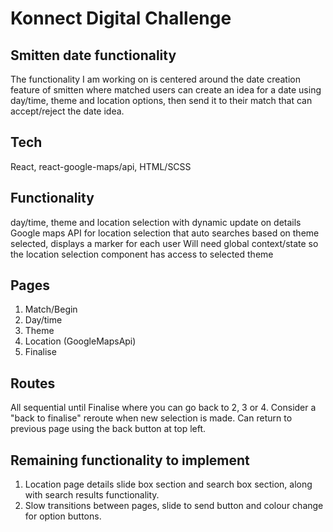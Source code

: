 # Konnect Digital Challenge
## Smitten date functionality
The functionality I am working on is centered around the date creation feature of smitten where matched users can create an idea for a date using day/time, theme and location options, then send it to their match that can accept/reject the date idea.

## Tech
React, react-google-maps/api, HTML/SCSS

## Functionality
day/time, theme and location selection with dynamic update on details
Google maps API for location selection that auto searches based on theme selected, displays a marker for each user
Will need global context/state so the location selection component has access to selected theme

## Pages
1) Match/Begin
2) Day/time
3) Theme
4) Location (GoogleMapsApi)
5) Finalise

## Routes
All sequential until Finalise where you can go back to 2, 3 or 4. Consider a "back to finalise" reroute when new selection is made. Can return to previous page using the back button at top left.

## Remaining functionality to implement
1) Location page details slide box section and search box section, along with search results functionality.
2) Slow transitions between pages, slide to send button and colour change for option buttons.
